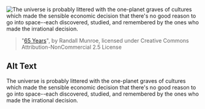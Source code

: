 ![The universe is probably littered with the one-planet graves of cultures which made the sensible economic decision that there's no good reason to go into space--each discovered, studied, and remembered by the ones who made the irrational decision.](https://imgs.xkcd.com/comics/65_years.png)
> "[65 Years](https://xkcd.com/893/)", by Randall Munroe, licensed under Creative Commons Attribution-NonCommercial 2.5 License

## Alt Text
The universe is probably littered with the one-planet graves of cultures which made the sensible economic decision that there's no good reason to go into space--each discovered, studied, and remembered by the ones who made the irrational decision.
